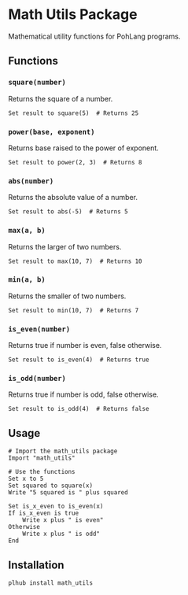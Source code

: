 # Math Utils Package

Mathematical utility functions for PohLang programs.

## Functions

### `square(number)`
Returns the square of a number.
```pohLang
Set result to square(5)  # Returns 25
```

### `power(base, exponent)`
Returns base raised to the power of exponent.
```pohLang
Set result to power(2, 3)  # Returns 8
```

### `abs(number)`
Returns the absolute value of a number.
```pohLang
Set result to abs(-5)  # Returns 5
```

### `max(a, b)`
Returns the larger of two numbers.
```pohLang
Set result to max(10, 7)  # Returns 10
```

### `min(a, b)`
Returns the smaller of two numbers.
```pohLang
Set result to min(10, 7)  # Returns 7
```

### `is_even(number)`
Returns true if number is even, false otherwise.
```pohLang
Set result to is_even(4)  # Returns true
```

### `is_odd(number)`
Returns true if number is odd, false otherwise.
```pohLang
Set result to is_odd(4)  # Returns false
```

## Usage

```pohLang
# Import the math_utils package
Import "math_utils"

# Use the functions
Set x to 5
Set squared to square(x)
Write "5 squared is " plus squared

Set is_x_even to is_even(x)
If is_x_even is true
    Write x plus " is even"
Otherwise
    Write x plus " is odd"
End
```

## Installation

```bash
plhub install math_utils
```